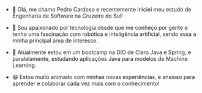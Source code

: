- 👋 Olá, me chamo Pedro Cardoso e recentemente iniciei meu estudo de Engenharia de Software na Cruzeiro do Sul!
- 👀 Sou apaixonado por tecnologia desde que me conheço por gente e tenho uma fascinação com robótica e inteligência artificial, sendo essa a minha principal área de interesse.
- 🌱 Atualmente estou em um bootcamp na DIO de Claro Java e Spring, e paralelamente, estudando aplicações Java para modelos de Machine Learning.

- 😄 Estou muito animado com minhas novas experiências, e ansioso para aprender e colaborar cada vez mais com o conhecimento! 


<!---
Pedro-Deviliriun/Pedro-Deviliriun is a ✨ special ✨ repository because its `README.md` (this file) appears on your GitHub profile.
You can click the Preview link to take a look at your changes.
--->

